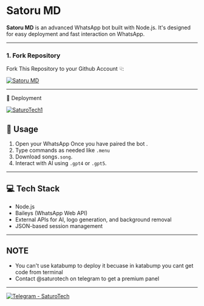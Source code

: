 
# Satoru MD


**Satoru MD** is an advanced WhatsApp bot built with Node.js. It's designed for easy deployment and fast interaction on WhatsApp.

---
### 1. Fork Repository

Fork This Repository to your Github Account ☟:

  <a href="https://github.com/SaturoTech1/Satoru-MD/fork"><img title="Satoru MD" src="ttps://img.shields.io/badge/Fork%20Repo-100000?style=for-the-badge&logo=scan&logoColor=white&labelColor=darkblue&color=darkblue"></a>

---

🚀 Deployment

<a href='https://youtube.com/@SaturoTech1' target="_blank">
  <img alt='SaturoTech1' src='https://img.shields.io/badge/YouTube-ff0000?style=for-the-badge&logo=youtube&logoColor=ff000000'/>
</a>



## 📝 Usage

1. Open your WhatsApp Once you have paired the bot .
2. Type commands as needed like `.menu`
3. Download songs`.song`.
4. Interact with AI using `.gpt4` or `.gpt5`.

---

## 💻 Tech Stack

* Node.js
* Baileys (WhatsApp Web API)
* External APIs for AI, logo generation, and background removal
* JSON-based session management

---

##  NOTE

* You can't use katabump to deploy it becuase in katabump you cant get code from terminal
* Contact @saturotech on telegram to get a premium panel
  
---

<a href="https://t.me/saturotech" target="_blank" rel="noopener noreferrer" title="Join SaturoTech on Telegram">
  <img src="https://img.shields.io/badge/Telegram-2CA5E0?style=for-the-badge&logo=telegram&logoColor=white"
       alt="Telegram - SaturoTech" />
</a>



